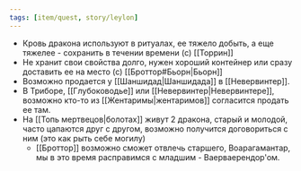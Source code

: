 ```yaml
---
tags: [item/quest, story/leylon]
---
```


- Кровь дракона используют в ритуалах, ее тяжело добыть, а еще тяжелее - сохранить в течении времени (с) [[Торрин]]
- Не хранит свои свойства долго, нужен хороший контейнер или сразу доставить ее на место (с) [[Броттор#Бьорн|Бьорн]]
- Возможно продается у [[Шаншидад|Шаншидада]] в [[Невервинтер]].
- В Триборе, [[Глубоководье]] или [[Невервинтер|Невервинтере]], возможно кто-то из [[Жентаримы|жентаримов]] согласится продать ее там.
- На [[Топь мертвецов|болотах]] живут 2 дракона, старый и молодой, часто цапаются друг с другом, возможно получится договориться с ним (это как рыть себе могилу)
	- [[Броттор]] возможно сможет отвлечь старшего, Воарагамантар, мы в это время расправимся с младшим - Ваерваерендор'ом.
